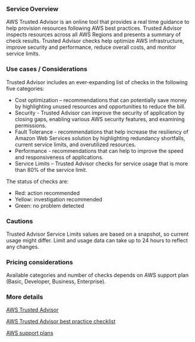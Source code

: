### Service Overview

AWS Trusted Advisor is an online tool that provides a real time guidance to help provision resources following AWS best practices. Trusted Advisor inspects resources across all AWS Regions and presents a summary of check results. Trusted Advisor checks help optimize AWS infrastructure, improve security and performance, reduce overall costs, and monitor service limits.

### Use cases / Considerations

Trusted Advisor includes an ever-expanding list of checks in the following five categories:

- Cost optimization – recommendations that can potentially save money by highlighting unused resources and opportunities to reduce the bill.
- Security - Trusted Advisor can improve the security of application by closing gaps, enabling various AWS security features, and examining permissions.
- Fault Tolerance - recommendations that help increase the resiliency of Amazon Web Services solution by highlighting redundancy shortfalls, current service limits, and overutilized resources.
- Performance - recommendations that can help to improve the speed and responsiveness of applications.
- Service Limits – Trusted Advisor checks for service usage that is more than 80% of the service limit.

The status of checks are:

- Red: action recommended
- Yellow: investigation recommended
- Green: no problem detected

### Cautions

Trusted Advisor Service Limits values are based on a snapshot, so current usage might differ. Limit and usage data can take up to 24 hours to reflect any changes.

### Pricing considerations

Available categories and number of checks depends on AWS support plan (Basic, Developer, Business, Enterprise).

### More details

[AWS Trusted Advisor](https://aws.amazon.com/premiumsupport/technology/trusted-advisor/)

[AWS Trusted Advisor best practice checklist](https://aws.amazon.com/premiumsupport/technology/trusted-advisor/best-practice-checklist/)

[AWS support plans](https://aws.amazon.com/premiumsupport/plans/)
